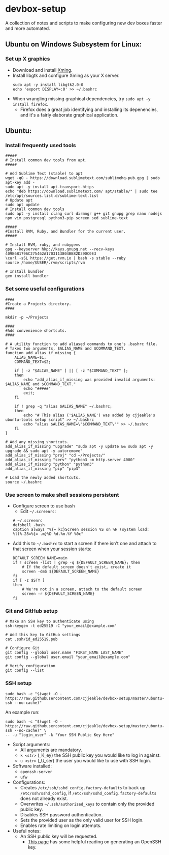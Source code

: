 # devbox-setup
A collection of notes and scripts to make configuring new dev boxes faster and more automated.

## Ubuntu on Windows Subsystem for Linux:

### Set up X graphics
* Download and install [Xming](https://sourceforge.net/projects/xming/files/latest/download).
* Install libgtk and configure Xming as your X server. 
    ```
    sudo apt -y install libgtk2.0-0
    echo 'export DISPLAY=:0' >> ~/.bashrc
    ```
* When wrangling missing graphical dependencies, try `sudo apt -y install firefox`.
    * Firefox does a great job identifying and installing its depenencies, and it's a fairly elaborate graphical application.

## Ubuntu:

### Install frequently used tools
```
#####
# Install common dev tools from apt.
#####

# Add Sublime Text (stable) to apt
wget -qO - https://download.sublimetext.com/sublimehq-pub.gpg | sudo apt-key add -
sudo apt -y install apt-transport-https
echo "deb https://download.sublimetext.com/ apt/stable/" | sudo tee /etc/apt/sources.list.d/sublime-text.list
# Update apt
sudo apt update
# Install common dev tools
sudo apt -y install clang curl dirmngr g++ git gnupg grep nano nodejs npm vim postgresql python3-pip screen sed sublime-text

#####
#Install RVM, Ruby, and Bundler for the current user.
#####

# Install RVM, ruby, and rubygems
gpg --keyserver hkp://keys.gnupg.net --recv-keys 409B6B1796C275462A1703113804BB82D39DC0E3
\curl -sSL https://get.rvm.io | bash -s stable --ruby
source /home/$USER/.rvm/scripts/rvm

# Install bundler
gem install bundler
```

### Set some useful configurations
```
####
#Create a Projects directory.
####

mkdir -p ~/Projects

####
#Add convenience shortcuts.
####

# A utility function to add aliased commands to one's .bashrc file.
# Takes two arguments, $ALIAS_NAME and $COMMAND_TEXT.
function add_alias_if_missing {
    ALIAS_NAME=$1;
    COMMAND_TEXT=$2;

    if [ -z "$ALIAS_NAME" ] || [ -z "$COMMAND_TEXT" ];
    then
        echo "add_alias_if_missing was provided invalid arguments: $ALIAS_NAME and $COMMAND_TEXT."
        echo "#####"
        exit;
    fi

    if ! grep -q "alias $ALIAS_NAME" ~/.bashrc;
    then
        echo "# This alias ('$ALIAS_NAME') was added by cjjeakle's ubuntu-tools setup script" >> ~/.bashrc
        echo "alias $ALIAS_NAME=\"$COMMAND_TEXT\"" >> ~/.bashrc
    fi
}

# Add any missing shortcuts.
add_alias_if_missing "upgrade" "sudo apt -y update && sudo apt -y upgrade && sudo apt -y autoremove"
add_alias_if_missing "proj" "cd ~/Projects/"
add_alias_if_missing "serv" "python3 -m http.server 4000"
add_alias_if_missing "python" "python3"
add_alias_if_missing "pip" "pip3"

# Load the newly added shortcuts.
source ~/.bashrc
```

### Use screen to make shell sessions persistent
* Configure screen to use bash
    * Edit `~/.screenrc`:
    ```
    # ~/.screenrc
    defshell -bash
    caption always "%{= kc}Screen session %S on %H (system load: %l)%-28=%{= .m}%D %d.%m.%Y %0c"
    ```
* Add this to `~/.bashrc` to start a screen if there isn't one and attach to that screen when your session starts:
    ```
    DEFAULT_SCREEN_NAME=main
    if ! screen -list | grep -q ${DEFAULT_SCREEN_NAME}; then
        # If the default screen doesn't exist, create it
        screen -dmS ${DEFAULT_SCREEN_NAME}
    fi
    if [ -z $STY ]
    then
        # We're not in a screen, attach to the default screen
        screen -r ${DEFAULT_SCREEN_NAME}
    fi
    ```

### Git and GitHub setup
```
# Make an SSH key to authenticate using
ssh-keygen -t ed25519 -C "your_email@example.com"

# Add this key to GitHub settings
cat .ssh/id_ed25519.pub

# Configure Git
git config --global user.name "FIRST_NAME LAST_NAME"
git config --global user.email "your_email@example.com"

# Verify configuration
git config --list
```

### SSH setup
`sudo bash -c "$(wget -O - https://raw.githubusercontent.com/cjjeakle/devbox-setup/master/ubuntu-ssh --no-cache)"`

An example run:

```
sudo bash -c "$(wget -O - https://raw.githubusercontent.com/cjjeakle/devbox-setup/master/ubuntu-ssh --no-cache)" \
-- -u "login_user" -k "Your SSH Public Key Here"
```

* Script arguments:
    * All arguments are mandatory.
    * `k <str>` (_K_ey) the SSH public key you would like to log in against.
    * `u <str>` (_U_ser) the user you would like to use with SSH login.
* Software installed:
    * `openssh-server`
    * `ufw`
* Configurations:
    * Creates `/etc/ssh/sshd_config.factory-defaults` to back up `/etc/ssh/sshd_config`, if `/etc/ssh/sshd_config.factory-defaults` does not already exist.
    * Overwrites `~/.ssh/authorized_keys` to contain only the provided public key.
    * Disables SSH password authentication.
    * Sets the provided user as the only valid user for SSH login.
    * Enables rate limiting on login attempts.
* Useful notes:
    * An SSH public key will be requested.
        * [This page](https://docs.github.com/en/authentication/connecting-to-github-with-ssh/generating-a-new-ssh-key-and-adding-it-to-the-ssh-agent) has some helpful reading on generating an OpenSSH key.
